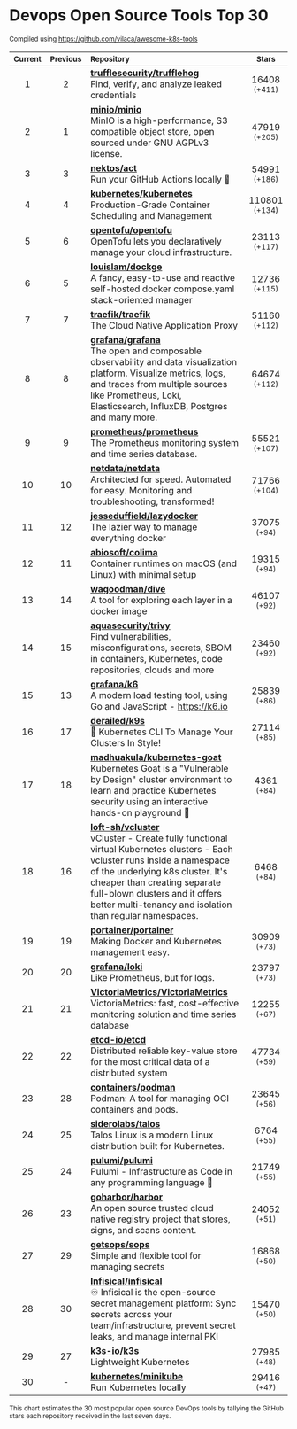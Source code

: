 # Devops Open Source Tools Top 30
<sup>Compiled using https://github.com/vilaca/awesome-k8s-tools</sup>
<div align="center">

|<sub>Current</sub>|<sub>Previous</sub>|<sub>Repository</sub>|<sub>Stars</sub>|
|:---:|:---:|:---|:---:|
|1|2|[**trufflesecurity/trufflehog**](https://github.com/trufflesecurity/trufflehog)<br/>Find, verify, and analyze leaked credentials|16408 <sup>(+411)</sup>|
|2|1|[**minio/minio**](https://github.com/minio/minio)<br/>MinIO is a high-performance, S3 compatible object store, open sourced under GNU AGPLv3 license.|47919 <sup>(+205)</sup>|
|3|3|[**nektos/act**](https://github.com/nektos/act)<br/>Run your GitHub Actions locally 🚀|54991 <sup>(+186)</sup>|
|4|4|[**kubernetes/kubernetes**](https://github.com/kubernetes/kubernetes)<br/>Production-Grade Container Scheduling and Management|110801 <sup>(+134)</sup>|
|5|6|[**opentofu/opentofu**](https://github.com/opentofu/opentofu)<br/>OpenTofu lets you declaratively manage your cloud infrastructure.|23113 <sup>(+117)</sup>|
|6|5|[**louislam/dockge**](https://github.com/louislam/dockge)<br/>A fancy, easy-to-use and reactive self-hosted docker compose.yaml stack-oriented manager|12736 <sup>(+115)</sup>|
|7|7|[**traefik/traefik**](https://github.com/traefik/traefik)<br/>The Cloud Native Application Proxy|51160 <sup>(+112)</sup>|
|8|8|[**grafana/grafana**](https://github.com/grafana/grafana)<br/>The open and composable observability and data visualization platform. Visualize metrics, logs, and traces from multiple sources like Prometheus, Loki, Elasticsearch, InfluxDB, Postgres and many more. |64674 <sup>(+112)</sup>|
|9|9|[**prometheus/prometheus**](https://github.com/prometheus/prometheus)<br/>The Prometheus monitoring system and time series database.|55521 <sup>(+107)</sup>|
|10|10|[**netdata/netdata**](https://github.com/netdata/netdata)<br/>Architected for speed. Automated for easy. Monitoring and troubleshooting, transformed!|71766 <sup>(+104)</sup>|
|11|12|[**jesseduffield/lazydocker**](https://github.com/jesseduffield/lazydocker)<br/>The lazier way to manage everything docker|37075 <sup>(+94)</sup>|
|12|11|[**abiosoft/colima**](https://github.com/abiosoft/colima)<br/>Container runtimes on macOS (and Linux) with minimal setup|19315 <sup>(+94)</sup>|
|13|14|[**wagoodman/dive**](https://github.com/wagoodman/dive)<br/>A tool for exploring each layer in a docker image|46107 <sup>(+92)</sup>|
|14|15|[**aquasecurity/trivy**](https://github.com/aquasecurity/trivy)<br/>Find vulnerabilities, misconfigurations, secrets, SBOM in containers, Kubernetes, code repositories, clouds and more|23460 <sup>(+92)</sup>|
|15|13|[**grafana/k6**](https://github.com/grafana/k6)<br/>A modern load testing tool, using Go and JavaScript - https://k6.io|25839 <sup>(+86)</sup>|
|16|17|[**derailed/k9s**](https://github.com/derailed/k9s)<br/>🐶 Kubernetes CLI To Manage Your Clusters In Style!|27114 <sup>(+85)</sup>|
|17|18|[**madhuakula/kubernetes-goat**](https://github.com/madhuakula/kubernetes-goat)<br/>Kubernetes Goat is a "Vulnerable by Design" cluster environment to learn and practice Kubernetes security using an interactive hands-on playground 🚀|4361 <sup>(+84)</sup>|
|18|16|[**loft-sh/vcluster**](https://github.com/loft-sh/vcluster)<br/>vCluster - Create fully functional virtual Kubernetes clusters - Each vcluster runs inside a namespace of the underlying k8s cluster. It's cheaper than creating separate full-blown clusters and it offers better multi-tenancy and isolation than regular namespaces.|6468 <sup>(+84)</sup>|
|19|19|[**portainer/portainer**](https://github.com/portainer/portainer)<br/>Making Docker and Kubernetes management easy.|30909 <sup>(+73)</sup>|
|20|20|[**grafana/loki**](https://github.com/grafana/loki)<br/>Like Prometheus, but for logs.|23797 <sup>(+73)</sup>|
|21|21|[**VictoriaMetrics/VictoriaMetrics**](https://github.com/VictoriaMetrics/VictoriaMetrics)<br/>VictoriaMetrics: fast, cost-effective monitoring solution and time series database|12255 <sup>(+67)</sup>|
|22|22|[**etcd-io/etcd**](https://github.com/etcd-io/etcd)<br/>Distributed reliable key-value store for the most critical data of a distributed system|47734 <sup>(+59)</sup>|
|23|28|[**containers/podman**](https://github.com/containers/podman)<br/>Podman: A tool for managing OCI containers and pods.|23645 <sup>(+56)</sup>|
|24|25|[**siderolabs/talos**](https://github.com/siderolabs/talos)<br/>Talos Linux is a modern Linux distribution built for Kubernetes.|6764 <sup>(+55)</sup>|
|25|24|[**pulumi/pulumi**](https://github.com/pulumi/pulumi)<br/>Pulumi - Infrastructure as Code in any programming language 🚀|21749 <sup>(+55)</sup>|
|26|23|[**goharbor/harbor**](https://github.com/goharbor/harbor)<br/>An open source trusted cloud native registry project that stores, signs, and scans content.|24052 <sup>(+51)</sup>|
|27|29|[**getsops/sops**](https://github.com/getsops/sops)<br/>Simple and flexible tool for managing secrets|16868 <sup>(+50)</sup>|
|28|30|[**Infisical/infisical**](https://github.com/Infisical/infisical)<br/>♾ Infisical is the open-source secret management platform: Sync secrets across your team/infrastructure, prevent secret leaks, and manage internal PKI|15470 <sup>(+50)</sup>|
|29|27|[**k3s-io/k3s**](https://github.com/k3s-io/k3s)<br/>Lightweight Kubernetes|27985 <sup>(+48)</sup>|
|30|-|[**kubernetes/minikube**](https://github.com/kubernetes/minikube)<br/>Run Kubernetes locally|29416 <sup>(+47)</sup>|


</div>

<sub>This chart estimates the 30 most popular open source DevOps tools by tallying the GitHub stars each repository received in the last seven days.</sub>
